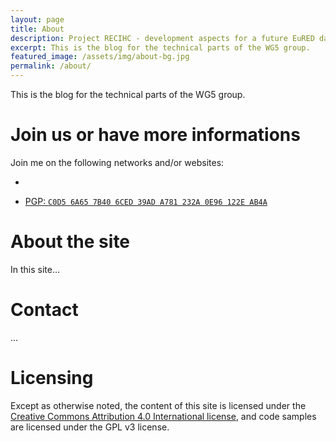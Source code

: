 ```yaml
---
layout: page
title: About
description: Project RECIHC - development aspects for a future EuRED database
excerpt: This is the blog for the technical parts of the WG5 group.
featured_image: /assets/img/about-bg.jpg
permalink: /about/
---
```


This is the blog for the technical parts of the WG5 group.

# Join us or have more informations
Join me on the following networks and/or websites:
<!-- Social links -->

<ul class="list-inline text-center fa-3x">
  <li>
    <a rel="me" href="//github.com/EuRED">
      <i class="fa fa-github" aria-hidden="true"></i>
    </a>
  </li>
</ul>

<ul class="list-inline text-center">
  <li>
    <a href="//keybase.io/milanaryal/key.asc">
      PGP: <code>C0D5 6A65 7B40 6CED 39AD A781 232A 0E96 122E AB4A</code>
    </a>
  </li>
</ul>

# About the site
In this site...

# Contact
...

# Licensing
Except as otherwise noted, the content of this site is licensed under the <a rel="license cc:license" href="//creativecommons.org/licenses/by/4.0/">Creative Commons Attribution 4.0 International license</a>, and code samples are licensed under the GPL v3 license.
